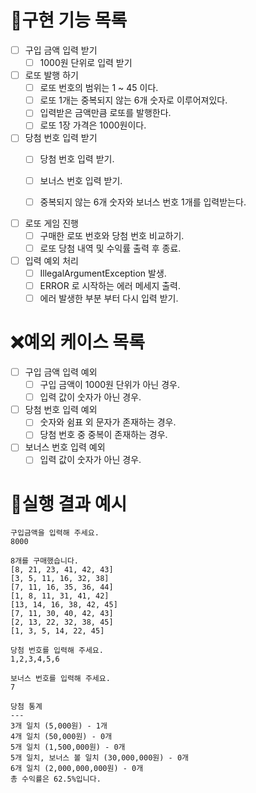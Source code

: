 # 📖구현 기능 목록

- [ ] 구입 금액 입력 받기
    - [ ] 1000원 단위로 입력 받기

- [ ] 로또 발행 하기
    - [ ] 로또 번호의 범위는 1 ~ 45 이다.
    - [ ] 로또 1개는 중복되지 않는 6개 숫자로 이루어져있다.
    - [ ] 입력받은 금액만큼 로또를 발행한다.
    - [ ] 로또 1장 가격은 1000원이다.

- [ ] 당첨 번호 입력 받기
    - [ ] 당첨 번호 입력 받기.
    - [ ] 보너스 번호 입력 받기.
    - [ ] 중복되지 않는 6개 숫자와 보너스 번호 1개를 입력받는다.


- [ ] 로또 게임 진행
    - [ ] 구매한 로또 번호와 당첨 번호 비교하기.
    - [ ] 로또 당첨 내역 및 수익률 출력 후 종료.

- [ ] 입력 예외 처리
    - [ ] IllegalArgumentException 발생.
    - [ ] ERROR 로 시작하는 에러 메세지 출력.
    - [ ] 에러 발생한 부분 부터 다시 입력 받기.

# ❌예외 케이스 목록

- [ ] 구입 금액 입력 예외
    - [ ] 구입 금액이 1000원 단위가 아닌 경우.
    - [ ] 입력 값이 숫자가 아닌 경우.

- [ ] 당첨 번호 입력 예외
    - [ ] 숫자와 쉼표 외 문자가 존재하는 경우.
    - [ ] 당첨 번호 중 중복이 존재하는 경우.

- [ ] 보너스 번호 입력 예외
    - [ ] 입력 값이 숫자가 아닌 경우.

# 🏃실행 결과 예시

```text
구입금액을 입력해 주세요.
8000

8개를 구매했습니다.
[8, 21, 23, 41, 42, 43] 
[3, 5, 11, 16, 32, 38] 
[7, 11, 16, 35, 36, 44] 
[1, 8, 11, 31, 41, 42] 
[13, 14, 16, 38, 42, 45] 
[7, 11, 30, 40, 42, 43] 
[2, 13, 22, 32, 38, 45] 
[1, 3, 5, 14, 22, 45]

당첨 번호를 입력해 주세요.
1,2,3,4,5,6

보너스 번호를 입력해 주세요.
7

당첨 통계
---
3개 일치 (5,000원) - 1개
4개 일치 (50,000원) - 0개
5개 일치 (1,500,000원) - 0개
5개 일치, 보너스 볼 일치 (30,000,000원) - 0개
6개 일치 (2,000,000,000원) - 0개
총 수익률은 62.5%입니다.
```